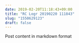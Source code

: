 ```yaml
---
date: 2019-02-20T11:18:43+09:00
title: "RC Logr 20190220 111843"
slug: "1550629123"
draft: false
---
```


Post content in markdown format
